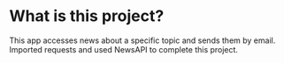 # What is this project?

This app accesses news about a specific topic and sends them by email. Imported requests and used NewsAPI to complete this project. 